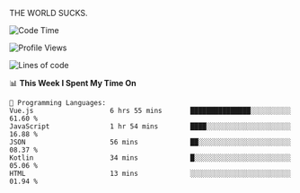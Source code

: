 THE WORLD SUCKS.

<!--START_SECTION:waka-->
![Code Time](http://img.shields.io/badge/Code%20Time-416%20hrs%201%20min-blue)

![Profile Views](http://img.shields.io/badge/Profile%20Views-2-blue)

![Lines of code](https://img.shields.io/badge/From%20Hello%20World%20I%27ve%20Written-1.9%20million%20lines%20of%20code-blue)

📊 **This Week I Spent My Time On** 

```text
💬 Programming Languages: 
Vue.js                   6 hrs 55 mins       ███████████████░░░░░░░░░░   61.60 % 
JavaScript               1 hr 54 mins        ████░░░░░░░░░░░░░░░░░░░░░   16.88 % 
JSON                     56 mins             ██░░░░░░░░░░░░░░░░░░░░░░░   08.37 % 
Kotlin                   34 mins             █░░░░░░░░░░░░░░░░░░░░░░░░   05.06 % 
HTML                     13 mins             ░░░░░░░░░░░░░░░░░░░░░░░░░   01.94 % 
```


<!--END_SECTION:waka-->
